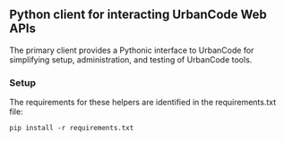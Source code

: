 ## Python client for interacting UrbanCode Web APIs

 The primary client provides a Pythonic interface to UrbanCode for simplifying
 setup, administration, and testing of UrbanCode tools.

### Setup

The requirements for these helpers are identified in the requirements.txt file:

    pip install -r requirements.txt

